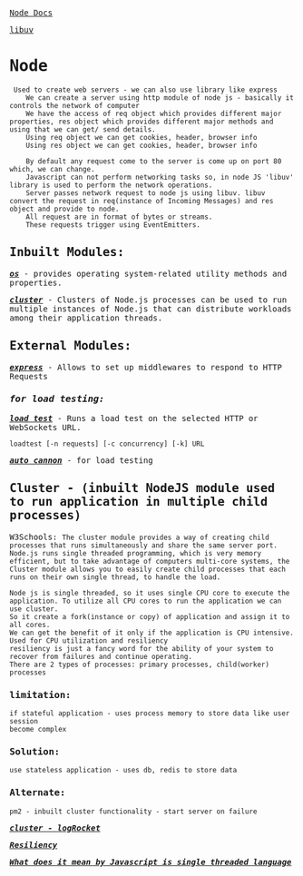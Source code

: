 <samp>

[Node Docs](https://nodejs.org/en/docs)

[libuv](https://libuv.org/)

# Node

     Used to create web servers - we can also use library like express
        We can create a server using http module of node js - basically it controls the network of computer
        We have the access of req object which provides different major properties, res object which provides different major methods and using that we can get/ send details.
        Using req object we can get cookies, header, browser info
        Using res object we can get cookies, header, browser info

        By default any request come to the server is come up on port 80 which, we can change.
        Javascript can not perform networking tasks so, in node JS 'libuv' library is used to perform the network operations.
        Server passes network request to node js using libuv. libuv convert the request in req(instance of Incoming Messages) and res object and provide to node.
        All request are in format of bytes or streams.
        These requests trigger using EventEmitters.

## Inbuilt Modules:

[_**os**_](https://nodejs.org/api/os.html) - provides operating system-related utility methods and properties.

[_**cluster**_](https://nodejs.org/api/cluster.html) - Clusters of Node.js processes can be used to run multiple instances of Node.js that can distribute workloads among their application threads.

## External Modules:

[_**express**_](https://www.tutorialspoint.com/nodejs/nodejs_express_framework.htm) - Allows to set up middlewares to respond to HTTP Requests

### _for load testing:_

[_**load test**_](https://www.npmjs.com/package/loadtest) - Runs a load test on the selected HTTP or WebSockets URL.

`loadtest [-n requests] [-c concurrency] [-k] URL`

[_**auto cannon**_](https://www.npmjs.com/package/autocannon) - for load testing

## Cluster - (inbuilt NodeJS module used to run application in multiple child processes)

W3Schools: `The cluster module provides a way of creating child processes that runs simultaneously and share the same server port.
Node.js runs single threaded programming, which is very memory efficient, but to take advantage of computers multi-core systems, the Cluster module allows you to easily create child processes that each runs on their own single thread, to handle the load.`

    Node js is single threaded, so it uses single CPU core to execute the application. To utilize all CPU cores to run the application we can use cluster.
    So it create a fork(instance or copy) of application and assign it to all cores.
    We can get the benefit of it only if the application is CPU intensive.
    Used for CPU utilization and resiliency
    resiliency is just a fancy word for the ability of your system to recover from failures and continue operating.
    There are 2 types of processes: primary processes, child(worker) processes

### limitation:

    if stateful application - uses process memory to store data like user session
    become complex

### Solution:

    use stateless application - uses db, redis to store data

### Alternate:

    pm2 - inbuilt cluster functionality - start server on failure

[_**cluster - logRocket**_](https://blog.logrocket.com/optimizing-node-js-app-performance-clustering/)

[_**Resiliency**_](https://blog.appsignal.com/2020/07/22/nodejs-resiliency-concepts-the-circuit-breaker.html)

[_**What does it mean by Javascript is single threaded language**_](https://medium.com/swlh/what-does-it-mean-by-javascript-is-single-threaded-language-f4130645d8a9)
